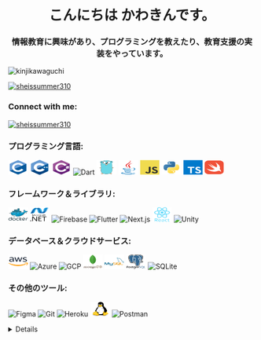 <h1 align="center">こんにちは かわきんです。</h1>
<h3 align="center">情報教育に興味があり、プログラミングを教えたり、教育支援の実装をやっています。</h3>

<p align="left">
    <img src="https://komarev.com/ghpvc/?username=kinjikawaguchi&label=Profile%20views&color=0e75b6&style=flat" alt="kinjikawaguchi" />
</p>

<p align="left">
    <a href="https://twitter.com/sheissummer310" target="blank">
        <img src="https://img.shields.io/twitter/follow/sheissummer310?logo=twitter&style=for-the-badge" alt="sheissummer310" />
    </a>
</p>

<h3 align="left">Connect with me:</h3>
<p align="left">
    <a href="https://twitter.com/sheissummer310" target="blank">
        <img align="center" src="https://raw.githubusercontent.com/rahuldkjain/github-profile-readme-generator/master/src/images/icons/Social/twitter.svg" alt="sheissummer310" height="30" width="40" />
    </a>
</p>

<h3 align="left">プログラミング言語:</h3>
<p align="left">
    <img src="https://raw.githubusercontent.com/devicons/devicon/master/icons/c/c-original.svg" alt="C" width="40" height="30"/>
    <img src="https://raw.githubusercontent.com/devicons/devicon/master/icons/cplusplus/cplusplus-original.svg" alt="C++" width="40" height="30"/>
    <img src="https://raw.githubusercontent.com/devicons/devicon/master/icons/csharp/csharp-original.svg" alt="C#" width="40" height="30"/>
    <img src="https://www.vectorlogo.zone/logos/dartlang/dartlang-icon.svg" alt="Dart" width="30" height="30"/>
    <img src="https://raw.githubusercontent.com/devicons/devicon/master/icons/go/go-original.svg" alt="Go" width="40" height="30"/>
    <img src="https://raw.githubusercontent.com/devicons/devicon/master/icons/java/java-original.svg" alt="Java" width="40" height="30"/>
    <img src="https://raw.githubusercontent.com/devicons/devicon/master/icons/javascript/javascript-original.svg" alt="JavaScript" width="40" height="30"/>
    <img src="https://raw.githubusercontent.com/devicons/devicon/master/icons/python/python-original.svg" alt="Python" width="40" height="30"/>
    <img src="https://raw.githubusercontent.com/devicons/devicon/master/icons/typescript/typescript-original.svg" alt="TypeScript" width="40" height="30"/>
    <img src="https://raw.githubusercontent.com/devicons/devicon/master/icons/swift/swift-original.svg" alt="Swift" width="40" height="30"/>
</p>

<h3 align="left">フレームワーク＆ライブラリ:</h3>
<p align="left">
    <img src="https://raw.githubusercontent.com/devicons/devicon/master/icons/docker/docker-original-wordmark.svg" alt="Docker" width="40" height="30"/>
    <img src="https://raw.githubusercontent.com/devicons/devicon/master/icons/dot-net/dot-net-original-wordmark.svg" alt="DotNet" width="40" height="30"/>
    <img src="https://www.vectorlogo.zone/logos/firebase/firebase-icon.svg" alt="Firebase" width="40" height="30"/>
    <img src="https://www.vectorlogo.zone/logos/flutterio/flutterio-icon.svg" alt="Flutter" width="40" height="30"/>
    <img src="https://cdn.worldvectorlogo.com/logos/nextjs-2.svg" alt="Next.js" width="40" height="30"/>
    <img src="https://raw.githubusercontent.com/devicons/devicon/master/icons/react/react-original-wordmark.svg" alt="React" width="40" height="30"/>
    <img src="https://www.vectorlogo.zone/logos/unity3d/unity3d-icon.svg" alt="Unity" width="30" height="30"/>
</p>

<h3 align="left">データベース＆クラウドサービス:</h3>
<p align="left">
    <img src="https://raw.githubusercontent.com/devicons/devicon/master/icons/amazonwebservices/amazonwebservices-original-wordmark.svg" alt="AWS" width="40" height="30"/>
    <img src="https://www.vectorlogo.zone/logos/microsoft_azure/microsoft_azure-icon.svg" alt="Azure" width="40" height="30"/>
    <img src="https://www.vectorlogo.zone/logos/google_cloud/google_cloud-icon.svg" alt="GCP" width="30" height="30"/>
    <img src="https://raw.githubusercontent.com/devicons/devicon/master/icons/mongodb/mongodb-original-wordmark.svg" alt="MongoDB" width="40" height="30"/>
    <img src="https://raw.githubusercontent.com/devicons/devicon/master/icons/mysql/mysql-original-wordmark.svg" alt="MySQL" width="40" height="30"/>
    <img src="https://raw.githubusercontent.com/devicons/devicon/master/icons/postgresql/postgresql-original-wordmark.svg" alt="PostgreSQL" width="40" height="30"/>
    <img src="https://www.vectorlogo.zone/logos/sqlite/sqlite-icon.svg" alt="SQLite" width="40" height="30"/>
</p>

<h3 align="left">その他のツール:</h3>
<p align="left">
    <img src="https://www.vectorlogo.zone/logos/figma/figma-icon.svg" alt="Figma" width="40" height="30"/>
    <img src="https://www.vectorlogo.zone/logos/git-scm/git-scm-icon.svg" alt="Git" width="40" height="30"/>
    <img src="https://www.vectorlogo.zone/logos/heroku/heroku-icon.svg" alt="Heroku" width="40" height="30"/>
    <img src="https://raw.githubusercontent.com/devicons/devicon/master/icons/linux/linux-original.svg" alt="Linux" width="40" height="30"/>
    <img src="https://www.vectorlogo.zone/logos/getpostman/getpostman-icon.svg" alt="Postman" width="30" height="30"/>
</p>

<details>
<p align="left"></p>
<p align="left">
    <img align="left" src="https://github-readme-stats.vercel.app/api/top-langs?username=kinjikawaguchi&show_icons=true&locale=en&layout=compact" alt="kinjikawaguchi" />
</p>

<!-- GRS (Light Mode) -->
<div align="left"> 
  <a href="https://github.com/KinjiKawaguchi#gh-light-mode-only">
    <img
      src="https://github-readme-stats-steel-omega.vercel.app/api?username=KinjiKawaguchi&show_icons=true&include_all_commits=true&hide_border=true&number_format=long&rank_icon=percentile&show=reviews,discussions_started,discussions_answered,prs_merged,prs_merged_percentage#gh-light-mode-only"
      alt="My Github stats"
      height="370"
    />
  </a>
</div>

<!-- GRS (Dark Mode) -->
<div align="left"> 
  <a href="https://github.com/KinjiKawaguchi#gh-dark-mode-only">
    <img
      src="https://github-readme-stats-steel-omega.vercel.app/api?username=KinjiKawaguchi&show_icons=true&include_all_commits=true&icon_color=2d77dc&title_color=2d77dc&text_color=ffffff&bg_color=0d1117&hide_border=true&number_format=long&rank_icon=percentile&show=reviews,discussions_started,discussions_answered,prs_merged,prs_merged_percentage#gh-dark-mode-only"
      alt="My Github stats"
      height="370"
    />
  </a>
</div>

<p align="left">
    <img src="https://github-readme-streak-stats.herokuapp.com/?user=kinjikawaguchi&" alt="kinjikawaguchi" />
</p>
<p align="left">
    <a href="https://github.com/ryo-ma/github-profile-trophy">
        <img src="https://github-profile-trophy.vercel.app/?username=kinjikawaguchi" alt="kinjikawaguchi" />
    </a>
</p>
</details>
